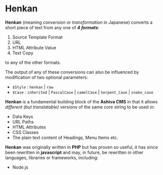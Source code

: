 # Henkan

**Henkan** (meaning _conversion_ or _transformation_ in Japanese) converts a short piece of text from any one of ***4 formats***:

 1) Source Template Format
 2) URL
 3) HTML Attribute Value
 4) Text Copy

to any of the other formats.

The output of any of these conversions can also be influenced by modification of two optional parameters:

 - `$Style` : `henkan` | `raw`
 - `$Case` : `inherited` | `PascalCase` | `camelCase` | `Serpent_Case` | `snake_case` 

**Henkan** is a fundamental building block of the **Ashiva CMS** in that it allows _different (but translatable)_ versions of the same core string to be used in:

 - Data Keys
 - URL Paths
 - HTML Attributes
 - CSS Classes
 - The plain text content of Headings, Menu Items etc.

**Henkan** was originally written in **PHP** but has proven so useful, it has since been rewritten in **javascript** and may, in future, be rewritten in other languages, libraries or frameworks, including:

 - Node.js
